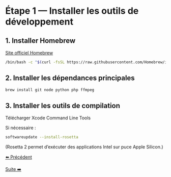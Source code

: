 # Étape 1 — Installer les outils de développement

## 1. Installer Homebrew
[Site officiel Homebrew](https://brew.sh)
```bash
/bin/bash -c "$(curl -fsSL https://raw.githubusercontent.com/Homebrew/install/HEAD/install.sh)"
```
## 2. Installer les dépendances principales
```bash
brew install git node python php ffmpeg
```
## 3. Installer les outils de compilation
Télécharger Xcode Command Line Tools

Si nécessaire :

```bash
softwareupdate --install-rosetta
```
(Rosetta 2 permet d’exécuter des applications Intel sur puce Apple Silicon.)


[⬅️ Précédent](./00-intro.md) 

[Suite ➡️](./02-apps.md)
